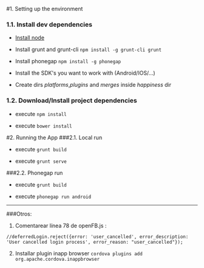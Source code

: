 #1. Setting up the environment
### 1.1. Install dev dependencies
   - [Install node](http://nodejs.org/)

   - Install grunt and grunt-cli ``npm install -g grunt-cli grunt``

   - Install phonegap ``npm install -g phonegap``

   - Install the SDK's you want to work with (Android/IOS/...)

   - Create dirs *platforms*,*plugins* and *merges* inside *happiness* dir

### 1.2. Download/Install project dependencies
   - execute ``npm install``

   - execute ``bower install``


#2. Running the App
###2.1. Local run
   - execute ``grunt build``

   - execute ``grunt serve``

###2.2. Phonegap run
   - execute ``grunt build``

   - execute ``phonegap run android``



-----------------------------

###Otros:
1. Comentarear línea 78 de openFB.js :

``//deferredLogin.reject({error: 'user_cancelled', error_description: 'User cancelled login process', error_reason: "user_cancelled"});``

2. Installar plugin inapp browser ``cordova plugins add org.apache.cordova.inappbrowser``

